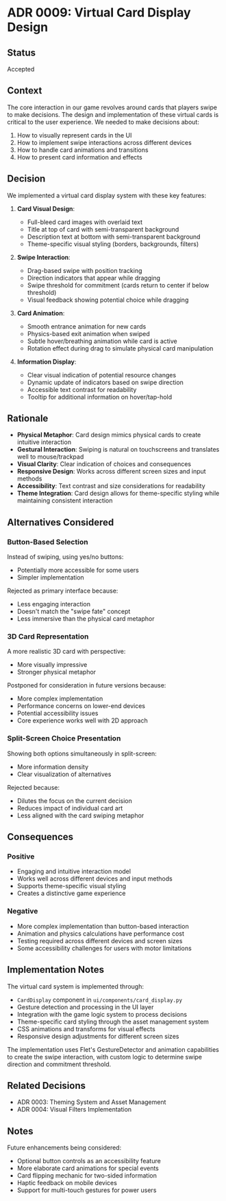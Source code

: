 # ADR 0009: Virtual Card Display Design

## Status

Accepted

## Context

The core interaction in our game revolves around cards that players swipe to make decisions. The design and implementation of these virtual cards is critical to the user experience. We needed to make decisions about:

1. How to visually represent cards in the UI
2. How to implement swipe interactions across different devices
3. How to handle card animations and transitions
4. How to present card information and effects

## Decision

We implemented a virtual card display system with these key features:

1. **Card Visual Design**:
   - Full-bleed card images with overlaid text
   - Title at top of card with semi-transparent background
   - Description text at bottom with semi-transparent background
   - Theme-specific visual styling (borders, backgrounds, filters)

2. **Swipe Interaction**:
   - Drag-based swipe with position tracking
   - Direction indicators that appear while dragging
   - Swipe threshold for commitment (cards return to center if below threshold)
   - Visual feedback showing potential choice while dragging

3. **Card Animation**:
   - Smooth entrance animation for new cards
   - Physics-based exit animation when swiped
   - Subtle hover/breathing animation while card is active
   - Rotation effect during drag to simulate physical card manipulation

4. **Information Display**:
   - Clear visual indication of potential resource changes
   - Dynamic update of indicators based on swipe direction
   - Accessible text contrast for readability
   - Tooltip for additional information on hover/tap-hold

## Rationale

- **Physical Metaphor**: Card design mimics physical cards to create intuitive interaction
- **Gestural Interaction**: Swiping is natural on touchscreens and translates well to mouse/trackpad
- **Visual Clarity**: Clear indication of choices and consequences
- **Responsive Design**: Works across different screen sizes and input methods
- **Accessibility**: Text contrast and size considerations for readability
- **Theme Integration**: Card design allows for theme-specific styling while maintaining consistent interaction

## Alternatives Considered

### Button-Based Selection

Instead of swiping, using yes/no buttons:
- Potentially more accessible for some users
- Simpler implementation

Rejected as primary interface because:
- Less engaging interaction
- Doesn't match the "swipe fate" concept
- Less immersive than the physical card metaphor

### 3D Card Representation

A more realistic 3D card with perspective:
- More visually impressive
- Stronger physical metaphor

Postponed for consideration in future versions because:
- More complex implementation
- Performance concerns on lower-end devices
- Potential accessibility issues
- Core experience works well with 2D approach

### Split-Screen Choice Presentation

Showing both options simultaneously in split-screen:
- More information density
- Clear visualization of alternatives

Rejected because:
- Dilutes the focus on the current decision
- Reduces impact of individual card art
- Less aligned with the card swiping metaphor

## Consequences

### Positive

- Engaging and intuitive interaction model
- Works well across different devices and input methods
- Supports theme-specific visual styling
- Creates a distinctive game experience

### Negative

- More complex implementation than button-based interaction
- Animation and physics calculations have performance cost
- Testing required across different devices and screen sizes
- Some accessibility challenges for users with motor limitations

## Implementation Notes

The virtual card system is implemented through:

- `CardDisplay` component in `ui/components/card_display.py`
- Gesture detection and processing in the UI layer
- Integration with the game logic system to process decisions
- Theme-specific card styling through the asset management system
- CSS animations and transforms for visual effects
- Responsive design adjustments for different screen sizes

The implementation uses Flet's GestureDetector and animation capabilities to create the swipe interaction, with custom logic to determine swipe direction and commitment threshold.

## Related Decisions

- ADR 0003: Theming System and Asset Management
- ADR 0004: Visual Filters Implementation

## Notes

Future enhancements being considered:
- Optional button controls as an accessibility feature
- More elaborate card animations for special events
- Card flipping mechanic for two-sided information
- Haptic feedback on mobile devices
- Support for multi-touch gestures for power users